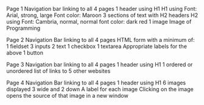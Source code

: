Page 1
Navigation bar linking to all 4 pages
1 header using H1
    H1 using Font: Arial, strong, large
    Font color: Maroon
3 sections of text with H2 headers
    H2 using Font: Cambria, normal, normal
    font color: dark red
1 image
    Image of Programming

Page 2
Navigation Bar linking to all 4 pages
HTML form with a minimum of:
    1 fieldset
    3 inputs
        2 text
        1 checkbox
    1 textarea
    Appropriate labels for the above
    1 button

Page 3
Navigation bar linking to all 4 pages
1 header using H1
1 ordered or unordered list of links to 5 other websites

Page 4
Navigation Bar linking to all 4 pages
1 header using H1
6 images displayed 3 wide and 2 down
    A label for each image
    Clicking on the image opens the source of that image in a new window